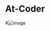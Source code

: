 # At-Coder
#![image](https://github.com/user-attachments/assets/5dbda9c4-062d-4e91-b2d8-40e0895bd6ec)
